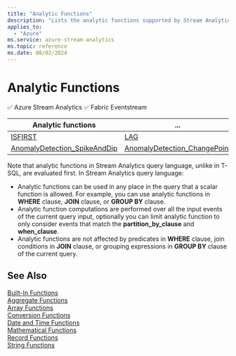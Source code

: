 ```yaml
---
title: "Analytic Functions"
description: "Lists the analytic functions supported by Stream Analytics Query Language"
applies_to: 
  - "Azure"
ms.service: azure-stream-analytics
ms.topic: reference
ms.date: 08/02/2024
---
```


# Analytic Functions
:white_check_mark: Azure Stream Analytics :white_check_mark: Fabric Eventstream

  
|Analytic functions| ...| ...| 
|-|-|-| 
|[ISFIRST](isfirst-azure-stream-analytics.md)|[LAG](lag-azure-stream-analytics.md)|[LAST](last-azure-stream-analytics.md)|
|[AnomalyDetection_SpikeAndDip](anomalydetection-spikeanddip-azure-stream-analytics.md)|[AnomalyDetection_ChangePoint](anomalydetection-changepoint-azure-stream-analytics.md)||
  
Note that analytic functions in Stream Analytics query language, unlike in T-SQL, are evaluated first. In Stream Analytics query language:
* Analytic functions can be used in any place in the query that a scalar function is allowed. For example, you can use analytic functions in **WHERE** clause, **JOIN** clause, or **GROUP BY** clause.
* Analytic function computations are performed over all the input events of the current query input, optionally you can limit analytic function to only consider events that match the **partition_by_clause** and **when_clause**.
* Analytic functions are not affected by predicates in **WHERE** clause, join conditions in **JOIN** clause, or grouping expressions in **GROUP BY** clause of the current query.
  
## See Also  
 [Built-In Functions](built-in-functions-azure-stream-analytics.md)   
 [Aggregate Functions](aggregate-functions-azure-stream-analytics.md)   
 [Array Functions](array-functions-stream-analytics.md)   
 [Conversion Functions](conversion-functions-azure-stream-analytics.md)   
 [Date and Time Functions](date-and-time-functions-azure-stream-analytics.md)   
 [Mathematical Functions](mathematical-functions-azure-stream-analytics.md)   
 [Record Functions](record-functions-azure-stream-analytics.md)   
 [String Functions](string-functions-azure-stream-analytics.md)  
  
  
